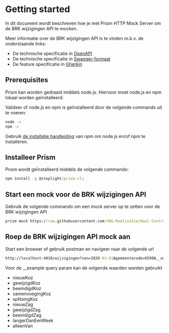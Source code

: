# Getting started

In dit document wordt beschreven hoe je met Prism HTTP Mock Server om de BRK wijzigingen API te mocken.

Meer informatie over de BRK wijzigingen API is te vinden m.b.v. de onderstaande links:

- De technische specificatie in [OpenAPI](https://raw.githubusercontent.com/VNG-Realisatie/Haal-Centraal-BRK-bevragen/feature/wijzigingsnotificatie/specificatie/BRK-Wijzigingen/openapi.yaml)
- De technische specificatie in [Swagger-formaat](https://petstore.swagger.io/?url=https://raw.githubusercontent.com/VNG-Realisatie/Haal-Centraal-BRK-bevragen/feature/wijzigingsnotificatie/specificatie/BRK-Wijzigingen/openapi.yaml)
- De feature specificatie in [Gherkin](https://raw.githubusercontent.com/VNG-Realisatie/Haal-Centraal-BRK-bevragen/feature/wijzigingsnotificatie/features/update/bevraag-updates.feature) 

## Prerequisites

Prism kan worden gedraaid middels node.js. Hiervoor moet node.js en npm lokaal worden geïnstalleerd.

Valideer of node.js en npm is geïnstalleerd door de volgende commands uit te voeren:

``` cmd
node -v
npm -v
```

Gebruik [de installatie handleiding](https://docs.npmjs.com/downloading-and-installing-node-js-and-npm) van npm om node.js en/of npm te installeren.

## Installeer Prism

Prism wordt geïnstalleerd middels de volgende commando:

``` cmd
npm install -g @stoplight/prism-cli
```

## Start een mock voor de BRK wijzigingen API

Gebruik de volgende commando om een mock server op te zetten voor de BRK wijzigingen API

``` cmd
prism mock https://raw.githubusercontent.com/VNG-Realisatie/Haal-Centraal-BRK-bevragen/feature/wijzigingsnotificatie/specificatie/BRK-Wijzigingen/openapi.yaml
```

## Roep de BRK wijzigingen API mock aan

Start een browser of gebruik postman en navigeer naar de volgende url

``` cmd
http://localhost:4010/wijzigingen?van=2020-01-01&gemeentecode=0599&__example=nieuwKoz
```

Voor de __example query param kan de volgende waarden worden gebruikt

- nieuwKoz
- gewijzigdKoz
- beeindigdKoz
- samenvoegingKoz
- splitsingKoz
- nieuwZag
- gewijzigdZag
- beeindigdZag
- langerDanEenWeek
- alleenVan

